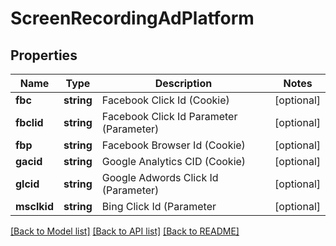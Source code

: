 # ScreenRecordingAdPlatform

## Properties
Name | Type | Description | Notes
------------ | ------------- | ------------- | -------------
**fbc** | **string** | Facebook Click Id (Cookie) | [optional] 
**fbclid** | **string** | Facebook Click Id Parameter (Parameter) | [optional] 
**fbp** | **string** | Facebook Browser Id (Cookie) | [optional] 
**gacid** | **string** | Google Analytics CID (Cookie) | [optional] 
**glcid** | **string** | Google Adwords Click Id (Parameter) | [optional] 
**msclkid** | **string** | Bing Click Id (Parameter | [optional] 

[[Back to Model list]](../README.md#documentation-for-models) [[Back to API list]](../README.md#documentation-for-api-endpoints) [[Back to README]](../README.md)


